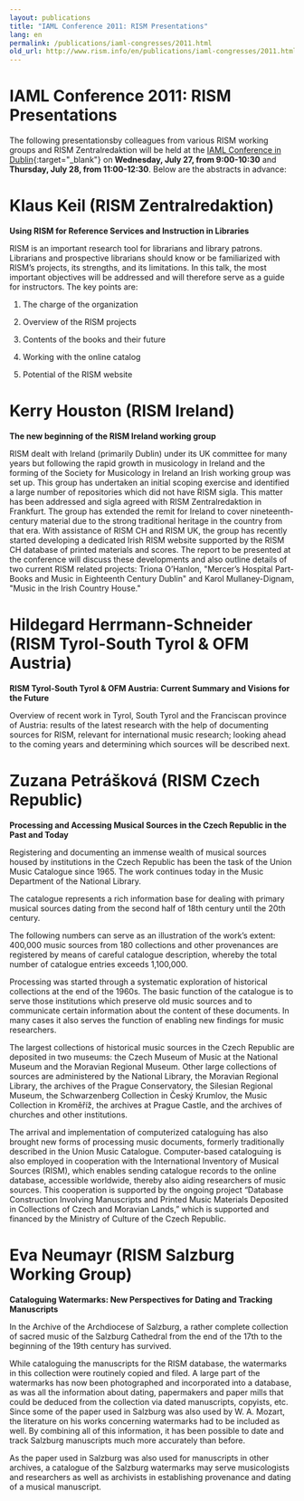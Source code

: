 ```yaml
---
layout: publications
title: "IAML Conference 2011: RISM Presentations"
lang: en
permalink: /publications/iaml-congresses/2011.html
old_url: http://www.rism.info/en/publications/iaml-congresses/2011.html
---
```


# IAML Conference 2011: RISM Presentations

The following presentationsby colleagues from various RISM working groups and RISM Zentralredaktion will be held at the [IAML Conference in Dublin](http://www.iaml.info/iaml-uk-irl/dublin_2011/index.html){:target="_blank"} on **Wednesday, July 27, from 9:00-10:30** and **Thursday, July 28, from 11:00-12:30**. Below are the abstracts in advance:


# Klaus Keil (RISM Zentralredaktion)

**Using RISM for Reference Services and Instruction in Libraries**

RISM is an important research tool for librarians and library patrons. Librarians and prospective librarians should know or be familiarized with RISM’s projects, its strengths, and its limitations. In this talk, the most important objectives will be addressed and will therefore serve as a guide for instructors. The key points are:

1. The charge of the organization

2. Overview of the RISM projects

3. Contents of the books and their future

4. Working with the online catalog

5. Potential of the RISM website

# Kerry Houston (RISM Ireland)

**The new beginning of the RISM Ireland working group**

RISM dealt with Ireland (primarily Dublin) under its UK committee for many years but following the rapid growth in musicology in Ireland and the forming of the Society for Musicology in Ireland an Irish working group was set up. This group has undertaken an initial scoping exercise and identified a large number of repositories which did not have RISM sigla. This matter has been addressed and sigla agreed with RISM Zentralredaktion in Frankfurt. The group has extended the remit for Ireland to cover nineteenth-century material due to the strong traditional heritage in the country from that era. With assistance of RISM CH and RISM UK, the group has recently started developing a dedicated Irish RISM website supported by the RISM CH database of printed materials and scores. The report to be presented at the conference will discuss these developments and also outline details of two current RISM related projects: Triona O’Hanlon, "Mercer’s Hospital Part-Books and Music in Eighteenth Century Dublin" and Karol Mullaney-Dignam, "Music in the Irish Country House."


# Hildegard Herrmann-Schneider (RISM Tyrol-South Tyrol & OFM Austria)

**RISM Tyrol-South Tyrol & OFM Austria: Current Summary and Visions for the Future**

Overview of recent work in Tyrol, South Tyrol and the Franciscan province of Austria: results of the latest research with the help of documenting sources for RISM, relevant for international music research; looking ahead to the coming years and determining which sources will be described next.


# Zuzana Petrášková (RISM Czech Republic)

**Processing and Accessing Musical Sources in the Czech Republic in the Past and Today**

Registering and documenting an immense wealth of musical sources housed by institutions in the Czech Republic has been the task of the Union Music Catalogue since 1965. The work continues today in the Music Department of the National Library.

The catalogue represents a rich information base for dealing with primary musical sources dating from the second half of 18th century until the 20th century.

The following numbers can serve as an illustration of the work’s extent: 400,000 music sources from 180 collections and other provenances are registered by means of careful catalogue description, whereby the total number of catalogue entries exceeds 1,100,000.

Processing was started through a systematic exploration of historical collections at the end of the 1960s. The basic function of the catalogue is to serve those institutions which preserve old music sources and to communicate certain information about the content of these documents. In many cases it also serves the function of enabling new findings for music researchers.

The largest collections of historical music sources in the Czech Republic are deposited in two museums: the Czech Museum of Music at the National Museum and the Moravian Regional Museum. Other large collections of sources are administered by the National Library, the Moravian Regional Library, the archives of the Prague Conservatory, the Silesian Regional Museum, the Schwarzenberg Collection in Český Krumlov, the Music Collection in Kroměříž, the archives at Prague Castle, and the archives of churches and other institutions.

The arrival and implementation of computerized cataloguing has also brought new forms of processing music documents, formerly traditionally described in the Union Music Catalogue. Computer-based cataloguing is also employed in cooperation with the International Inventory of Musical Sources (RISM), which enables sending catalogue records to the online database, accessible worldwide, thereby also aiding researchers of music sources. This cooperation is supported by the ongoing project “Database Construction Involving Manuscripts and Printed Music Materials Deposited in Collections of Czech and Moravian Lands,” which is supported and financed by the Ministry of Culture of the Czech Republic.


# Eva Neumayr (RISM Salzburg Working Group)

**Cataloguing Watermarks: New Perspectives for Dating and Tracking Manuscripts**

In the Archive of the Archdiocese of Salzburg, a rather complete collection of sacred music of the Salzburg Cathedral from the end of the 17th to the beginning of the 19th century has survived.

While cataloguing the manuscripts for the RISM database, the watermarks in this collection were routinely copied and filed. A large part of the watermarks has now been photographed and incorporated into a database, as was all the information about dating, papermakers and paper mills that could be deduced from the collection via dated manuscripts, copyists, etc. Since some of the paper used in Salzburg was also used by W. A. Mozart, the literature on his works concerning watermarks had to be included as well. By combining all of this information, it has been possible to date and track Salzburg manuscripts much more accurately than before.

As the paper used in Salzburg was also used for manuscripts in other archives, a catalogue of the Salzburg watermarks may serve musicologists and researchers as well as archivists in establishing provenance and dating of a musical manuscript.